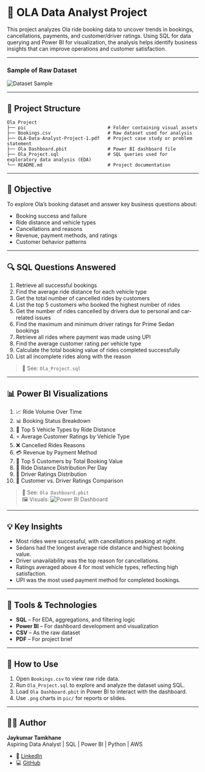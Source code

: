 
# 🚖 OLA Data Analyst Project

This project analyzes Ola ride booking data to uncover trends in bookings, cancellations, 
payments, and customer/driver ratings. Using SQL for data querying and Power BI for visualization, 
the analysis helps identify business insights that can improve operations and customer satisfaction.

---
### Sample of Raw Dataset

![Dataset Sample](pic/Dataset_Screenshot.png)

---

## 📁 Project Structure

```
Ola Project
├── pic                              # Folder containing visual assets
├── Bookings.csv                     # Raw dataset used for analysis
├── OLA-Data-Analyst-Project-1.pdf   # Project case study or problem statement
├── Ola Dashboard.pbit               # Power BI dashboard file
├── Ola_Project.sql                  # SQL queries used for exploratory data analysis (EDA)
└── README.md                        # Project documentation
```

---

## 📌 Objective

To explore Ola’s booking dataset and answer key business questions about:

- Booking success and failure
- Ride distance and vehicle types
- Cancellations and reasons
- Revenue, payment methods, and ratings
- Customer behavior patterns

---

## 🔍 SQL Questions Answered

1. Retrieve all successful bookings  
2. Find the average ride distance for each vehicle type  
3. Get the total number of cancelled rides by customers  
4. List the top 5 customers who booked the highest number of rides  
5. Get the number of rides cancelled by drivers due to personal and car-related issues  
6. Find the maximum and minimum driver ratings for Prime Sedan bookings  
7. Retrieve all rides where payment was made using UPI  
8. Find the average customer rating per vehicle type  
9. Calculate the total booking value of rides completed successfully  
10. List all incomplete rides along with the reason  

> 📂 See: `Ola_Project.sql`


---

## 📊 Power BI Visualizations

1. 📈 Ride Volume Over Time  
2. 📊 Booking Status Breakdown  
3. 🚗 Top 5 Vehicle Types by Ride Distance  
4. ⭐ Average Customer Ratings by Vehicle Type  
5. ❌ Cancelled Rides Reasons  
6. 💳 Revenue by Payment Method  
7. 👥 Top 5 Customers by Total Booking Value  
8. 📍 Ride Distance Distribution Per Day  
9. 🌟 Driver Ratings Distribution  
10. 🔄 Customer vs. Driver Ratings Comparison  

> 📂 See: `Ola Dashboard.pbit`  
> 🖼️ Visuals: ![Power BI Dashboard](pic/PowerBI_Screenshot1.png)

---

## 💡 Key Insights

- Most rides were successful, with cancellations peaking at night.
- Sedans had the longest average ride distance and highest booking value.
- Driver unavailability was the top reason for cancellations.
- Ratings averaged above 4 for most vehicle types, reflecting high satisfaction.
- UPI was the most used payment method for completed bookings.

---

## 🧰 Tools & Technologies

- **SQL** – For EDA, aggregations, and filtering logic
- **Power BI** – For dashboard development and visualization
- **CSV** – As the raw dataset
- **PDF** – For project brief

---

## 📝 How to Use

1. Open `Bookings.csv` to view raw ride data.
2. Run `Ola_Project.sql` to explore and analyze the dataset using SQL.
3. Load `Ola Dashboard.pbit` in Power BI to interact with the dashboard.
4. Use `.png` charts in `pic/` for reports or slides.

---

## 🙋‍♂️ Author

**Jaykumar Tamkhane**  
Aspiring Data Analyst | SQL | Power BI | Python | AWS

- 🔗 [LinkedIn](https://www.linkedin.com/in/jaytamkhane/)
- 💻 [GitHub](https://github.com/jaytamkhane)


